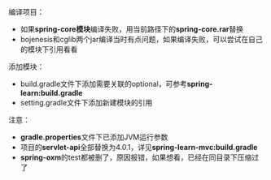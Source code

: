 编译项目：

- 如果**spring-core模块**编译失败，用当前路径下的**spring-core.rar**替换
- bojenesis和cglib两个jar编译当时有点问题，如果编译失败，可以尝试在自己的模块下引用看看



添加模块：

- build.gradle文件下添加需要关联的optional，可参考**spring-learn:build.gradle**
- setting.gradle文件下添加新建模块的引用



注意：

- **gradle.properties**文件下已添加JVM运行参数
- 项目的**servlet-api**全部替换为4.0.1，详见**spring-learn-mvc:build.gradle**
- **spring-oxm**的test都被删了，原因报错，如果想看，已经在同目录下压缩过了